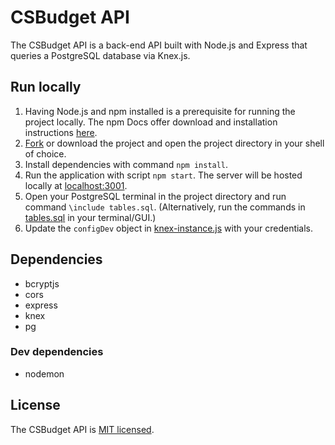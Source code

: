 # CSBudget API

The CSBudget API is a back-end API built with Node.js and Express that queries a PostgreSQL database via Knex.js.

## Run locally

1. Having Node.js and npm installed is a prerequisite for running the project locally. The npm Docs offer download and installation instructions [here](https://docs.npmjs.com/downloading-and-installing-node-js-and-npm).
2. [Fork](https://docs.github.com/en/get-started/quickstart/fork-a-repo) or download the project and open the project directory in your shell of choice.
3. Install dependencies with command `npm install`.
4. Run the application with script `npm start`. The server will be hosted locally at [localhost:3001](http://localhost:3001).
5. Open your PostgreSQL terminal in the project directory and run command `\include tables.sql`. (Alternatively, run the commands in [tables.sql](https://github.com/christopherstraub/csbudget-api/blob/master/tables.sql) in your terminal/GUI.)
6. Update the `configDev` object in [knex-instance.js](https://github.com/christopherstraub/csbudget-api/blob/master/knex-instance.js) with your credentials.

## Dependencies

- bcryptjs
- cors
- express
- knex
- pg

### Dev dependencies

- nodemon

## License

The CSBudget API is [MIT licensed](https://github.com/christopherstraub/csbudget-api/blob/master/LICENSE).
